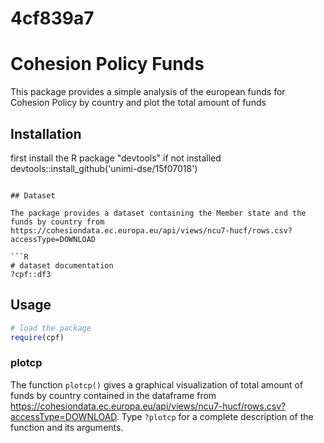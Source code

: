# 4cf839a7

# Cohesion Policy Funds

This package provides a simple analysis of the european funds for Cohesion Policy by country and plot the total amount of funds

## Installation
first install the R package "devtools" if not installed
devtools::install_github('unimi-dse/15f07018')
```

## Dataset

The package provides a dataset containing the Member state and the funds by country from https://cohesiondata.ec.europa.eu/api/views/ncu7-hucf/rows.csv?accessType=DOWNLOAD 

```R
# dataset documentation
?cpf::df3
```

## Usage

```R
# load the package
require(cpf)
```

### plotcp

The function `plotcp()` gives a graphical visualization of total amount of funds by country contained in the dataframe 
 from  https://cohesiondata.ec.europa.eu/api/views/ncu7-hucf/rows.csv?accessType=DOWNLOAD. Type `?plotcp` for a complete description of the function and its arguments.

